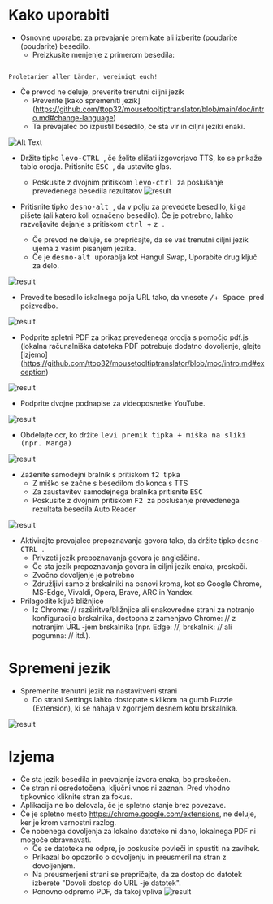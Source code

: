 # Kako uporabiti


- Osnovne uporabe: za prevajanje premikate ali izberite (poudarite (poudarite) besedilo.
  - Preizkusite menjenje z primerom besedila:
```console

Proletarier aller Länder, vereinigt euch!

```

  - Če prevod ne deluje, preverite trenutni ciljni jezik
    - Preverite [kako spremeniti jezik] (https://github.com/ttop32/mousetooltiptranslator/blob/main/doc/intro.md#change-language)
    - Ta prevajalec bo izpustil besedilo, če sta vir in ciljni jeziki enaki.


![Alt Text](/doc/reagre.gif)



- Držite tipko <kbd> levo-CTRL </kbd>, če želite slišati izgovorjavo TTS, ko se prikaže tablo orodja. Pritisnite <kbd> ESC </kbd>, da ustavite glas.
  - Poskusite z dvojnim pritiskom <kbd> levo-ctrl </kbd> za poslušanje prevedenega besedila rezultatov
![result](/doc/20.gif)



- Pritisnite tipko <kbd> desno-alt </kbd>, da v polju za prevedete besedilo, ki ga pišete (ali katero koli označeno besedilo). Če je potrebno, lahko razveljavite dejanje s pritiskom <kbd> ctrl </kbd> + <kbd> z </kbd>.
  - Če prevod ne deluje, se prepričajte, da se vaš trenutni ciljni jezik ujema z vašim pisanjem jezika.
  - Če je <kbd> desno-alt </kbd> uporablja kot Hangul Swap,
Uporabite drug ključ za delo.


![result](/doc/11.gif)



- Prevedite besedilo iskalnega polja URL tako, da vnesete <kbd>/</kbd>+<kbd> Space </kbd> pred poizvedbo.


![result](/doc/21.gif)



- Podprite spletni PDF za prikaz prevedenega orodja s pomočjo pdf.js (lokalna računalniška datoteka PDF potrebuje dodatno dovoljenje, glejte [izjemo] (https://github.com/ttop32/mousetooltiptranslator/blob/moc/intro.md#exception)


![result](/doc/12.gif)



- Podprite dvojne podnapise za videoposnetke YouTube.


![result](/doc/16.gif)



- Obdelajte ocr, ko držite <kbd> levi premik </kd> tipka + miška na sliki (npr. Manga)


![result](/doc/15.gif)



- Zaženite samodejni bralnik s pritiskom <kbd> f2 </kbd> tipka
  - Z miško se začne s besedilom do konca s TTS
  - Za zaustavitev samodejnega bralnika pritisnite <kbd> ESC </kbd>
  - Poskusite z dvojnim pritiskom <kbd> F2 </kbd> za poslušanje prevedenega rezultata besedila Auto Reader


![result](/doc/30.gif)



- Aktivirajte prevajalec prepoznavanja govora tako, da držite tipko <kbd> desno-CTRL </kbd>.
  - Privzeti jezik prepoznavanja govora je angleščina.
  - Če sta jezik prepoznavanja govora in ciljni jezik enaka, preskoči.
  - Zvočno dovoljenje je potrebno
  - Združljivi samo z brskalniki na osnovi kroma, kot so Google Chrome, MS-Edge, Vivaldi, Opera, Brave, ARC in Yandex.
- Prilagodite ključ bližnjice
  - Iz Chrome: // razširitve/bližnjice ali enakovredne strani za notranjo konfiguracijo brskalnika, dostopna z zamenjavo Chrome: // z notranjim URL -jem brskalnika (npr. Edge: //, brskalnik: // ali pogumna: // itd.).
# Spremeni jezik
- Spremenite trenutni jezik na nastavitveni strani
  - Do strani Settings lahko dostopate s klikom na gumb Puzzle (Extension), ki se nahaja v zgornjem desnem kotu brskalnika.


![result](/doc/14.gif)





# Izjema


- Če sta jezik besedila in prevajanje izvora enaka, bo preskočen.
- Če stran ni osredotočena, ključni vnos ni zaznan.
Pred vhodno tipkovnico kliknite stran za fokus.
- Aplikacija ne bo delovala, če je spletno stanje brez povezave.
- Če je spletno mesto <https://chrome.google.com/extensions>, ne deluje, ker je krom varnostni razlog.
- Če nobenega dovoljenja za lokalno datoteko ni dano, lokalnega PDF ni mogoče obravnavati.
  - Če se datoteka ne odpre, jo poskusite povleči in spustiti na zavihek.
  - Prikazal bo opozorilo o dovoljenju in preusmeril na stran z dovoljenjem.
  - Na preusmerjeni strani se prepričajte, da za dostop do datotek izberete "Dovoli dostop do URL -je datotek".
  - Ponovno odpremo PDF, da takoj vpliva
![result](/doc/10.gif)
